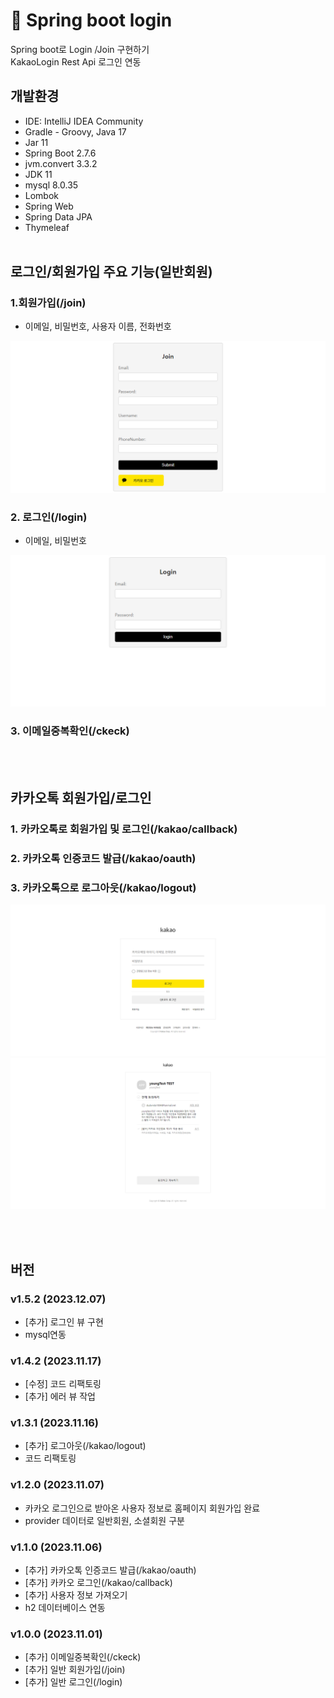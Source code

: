 # 🌱 Spring boot login
Spring boot로 Login /Join 구현하기<br>
KakaoLogin Rest Api 로그인 연동<br>


## 개발환경
- IDE: IntelliJ IDEA Community
- Gradle - Groovy, Java 17
- Jar 11
- Spring Boot 2.7.6
- jvm.convert 3.3.2
- JDK 11
- mysql 8.0.35
- Lombok
- Spring Web
- Spring Data JPA
- Thymeleaf
<br><br>

## 로그인/회원가입 주요 기능(일반회원)

### 1.회원가입(/join)
  - 이메일, 비밀번호, 사용자 이름, 전화번호

<img src="./Image/join.jpg" alt="회원가입">

### 2. 로그인(/login)
  - 이메일, 비밀번호

<img src="./Image/login.jpg" alt="로그인">

### 3. 이메일중복확인(/ckeck)
<br><br>

## 카카오톡 회원가입/로그인

### 1. 카카오톡로 회원가입 및 로그인(/kakao/callback)

### 2. 카카오톡 인증코드 발급(/kakao/oauth)

### 3. 카카오톡으로 로그아웃(/kakao/logout)

<img src="./Image/kakao1.png" alt="카카오">

<img src="./Image/kakao2.png" alt="카카오">

<br><br>
## 버전

### v1.5.2 (2023.12.07)
- [추가] 로그인 뷰 구현
- mysql연동

### v1.4.2 (2023.11.17)
- [수정] 코드 리팩토링
- [추가] 에러 뷰 작업

### v1.3.1 (2023.11.16)
- [추가] 로그아웃(/kakao/logout)
- 코드 리팩토링

### v1.2.0 (2023.11.07)
- 카카오 로그인으로 받아온 사용자 정보로 홈페이지 회원가입 완료
- provider 데이터로 일반회원, 소셜회원 구분

### v1.1.0 (2023.11.06)
- [추가] 카카오톡 인증코드 발급(/kakao/oauth)
- [추가] 카카오 로그인(/kakao/callback)
- [추가] 사용자 정보 가져오기
- h2 데이터베이스 연동

### v1.0.0 (2023.11.01)
- [추가] 이메일중복확인(/ckeck)
- [추가] 일반 회원가입(/join)
- [추가] 일반 로그인(/login)
